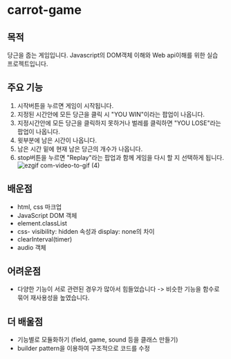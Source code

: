 # carrot-game
## 목적 
당근을 줍는 게임입니다. Javascript의 DOM객체 이해와 Web api이해를 위한 실습 프로젝트입니다. 
## 주요 기능
1. 시작버튼을 누르면 게임이 시작됩니다.
2. 지정된 시간안에 모든 당근을 클릭 시 "YOU WIN"이라는 팝업이 나옵니다.
3. 지정시간안에 모든 당근을 클릭하지 못하거나 벌레를 클릭하면 "YOU LOSE"라는 팝업이 나옵니다. 
4. 윗부분에 남은 시간이 나옵니다.
5. 남은 시간 밑에 현재 남은 당근의 개수가 나옵니다. 
6. stop버튼을 누르면 "Replay"라는 팝업과 함께 게임을 다시 할 지 선택하게 됩니다.
![ezgif com-video-to-gif (4)](https://user-images.githubusercontent.com/92011224/218050803-8a5f9c35-1e07-4958-a09b-ea2c4b7aea60.gif)
## 배운점
* html, css 마크업
* JavaScript DOM 객체
* element.classList
* css- visibility: hidden 속성과 display: none의 차이
* clearInterval(timer)
* audio 객체
## 어려운점
* 다양한 기능이 서로 관련된 경우가 많아서 힘들었습니다 -> 비슷한 기능을 함수로 묶어 재사용성을 높였습니다. 
## 더 배울점
* 기능별로 모듈화하기 (field, game, sound 등을 클래스 만들기)
* builder pattern을 이용하여 구조적으로 코드를 수정
